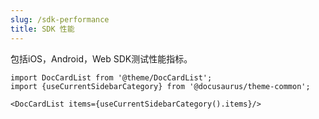 ```yaml
---
slug: /sdk-performance
title: SDK 性能
---
```


包括iOS，Android，Web SDK测试性能指标。


```mdx-code-block
import DocCardList from '@theme/DocCardList';
import {useCurrentSidebarCategory} from '@docusaurus/theme-common';

<DocCardList items={useCurrentSidebarCategory().items}/>
```
